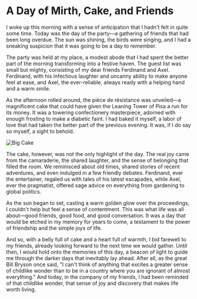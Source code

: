 # A Day of Mirth, Cake, and Friends

I woke up this morning with a sense of anticipation that I hadn't felt in quite some time. Today was the day of the party—a gathering of friends that had been long overdue. The sun was shining, the birds were singing, and I had a sneaking suspicion that it was going to be a day to remember.

The party was held at my place, a modest abode that I had spent the better part of the morning transforming into a festive haven. The guest list was small but mighty, consisting of my dear friends Ferdinand and Axel. Ferdinand, with his infectious laughter and uncanny ability to make anyone feel at ease, and Axel, the ever-reliable, always ready with a helping hand and a warm smile.

As the afternoon rolled around, the pièce de résistance was unveiled—a magnificent cake that could have given the Leaning Tower of Pisa a run for its money. It was a towering confectionery masterpiece, adorned with enough frosting to make a diabetic faint. I had baked it myself, a labor of love that had taken the better part of the previous evening. It was, if I do say so myself, a sight to behold.

![Big Cake](./picture_1.jpg)

The cake, however, was not the only highlight of the day. The real joy came from the camaraderie, the shared laughter, and the sense of belonging that filled the room. We reminisced about old times, shared stories of recent adventures, and even indulged in a few friendly debates. Ferdinand, ever the entertainer, regaled us with tales of his latest escapades, while Axel, ever the pragmatist, offered sage advice on everything from gardening to global politics.

As the sun began to set, casting a warm golden glow over the proceedings, I couldn't help but feel a sense of contentment. This was what life was all about—good friends, good food, and good conversation. It was a day that would be etched in my memory for years to come, a testament to the power of friendship and the simple joys of life.

And so, with a belly full of cake and a heart full of warmth, I bid farewell to my friends, already looking forward to the next time we would gather. Until then, I would hold onto the memories of this day, a beacon of light to guide me through the darker days that inevitably lay ahead. After all, as the great Bill Bryson once said, "I can't think of anything that excites a greater sense of childlike wonder than to be in a country where you are ignorant of almost everything." And today, in the company of my friends, I had been reminded of that childlike wonder, that sense of joy and discovery that makes life worth living.